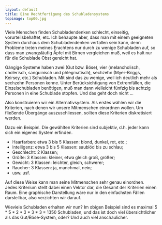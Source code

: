 ```yaml
---
layout: default
title: Eine Rechtfertigung des Schubladensystems
topimage: top00.jpg
---
```


Viele Menschen finden Schubladendenken schlecht, einseitig, vorurteilsbehaftet, etc.
Ich behaupte aber, dass man mit einem geeigneten System durchaus dem Schubladendenken verfallen sein kann, denn Probleme treten meines Erachtens nur durch zu wenige Schubladen auf, so dass man zwangsläufig Äpfel mit Birnen vergleichen muß, weil es halt nur für die Schublade Obst gereicht hat.

Gängige Systeme haben zwei (Gut bzw. Böse), vier (melancholisch, cholerisch, sanguinisch und phlegmatisch), sechzehn (Myer-Briggs, Keirsey, etc.) Schubladen.
Mit sind das zu wenige, weil ich deutlich mehr als sechzehn Personen kenne.
Unter Berücksichtigung von Extremfällen, die Einzelschubladen benötigen, muß man dann vielleicht fünfzig bis achtzig Personen in eine Schublade stopfen. Und das geht doch nicht ...

Also konstruieren wir ein Alternativsystem.
Als erstes wählen wir die Kriterien, nach denen wir unsere Mitmenschen einordnen wollen.
Um fließende Übergänge auszuschliessen, sollten diese Kriterien diskretisiert werden.

Dazu ein Beispiel.
Die gewählten Kriterien sind subjektiv, d.h. jeder kann sich ein eigenes System erfinden.

- Haarfarben: etwa 3 bis 5 Klassen: blond, dunkel, rot, etc.;
- Intelligenz: etwa 3 bis 5 Klassen: saublöd bis zu schlau;
- Geschlecht: 2 Klassen;
- Größe: 3 Klassen: kleiner, etwa gleich groß, größer;
- Gewicht: 3 Klassen: leichter, gleich, schwerer;
- Raucher: 3 Klassen: ja, manchmal, nein;
- usw. usf.

Auf diese Weise kann man seine Mitmenschen sehr genau einordnen.
Jedes Kriterium stellt dabei einen Vektor dar, die Gesamt der Kriterien einen Raum.
Eine graphische Darstellung wäre nur in den einfachsten Fällen darstellbar, also verzichten wir darauf.

Wieviele Schubladen erhalten wir nun?
Im obigen Beispiel sind es maximal 5 * 5 * 2 * 3 * 3 * 3 = 1350 Schubladen, und das ist doch viel übersichtlicher als das Gut/Böse-System, oder?
Und auch viel anschaulicher.


